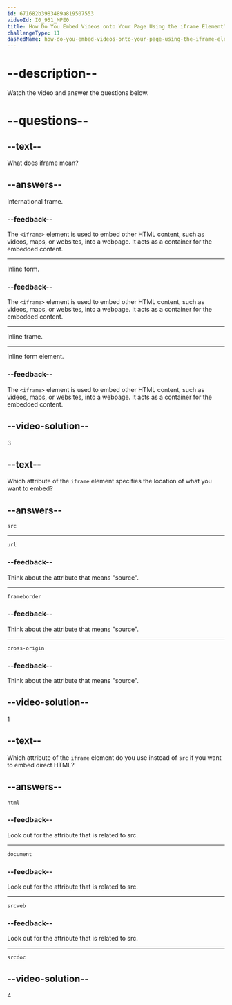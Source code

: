 ```yaml
---
id: 671682b3983489a819507553
videoId: I0_951_MPE0
title: How Do You Embed Videos onto Your Page Using the iframe Element?
challengeType: 11
dashedName: how-do-you-embed-videos-onto-your-page-using-the-iframe-element
---
```


# --description--

Watch the video and answer the questions below.

# --questions--

## --text--

What does iframe mean?

## --answers--

International frame.

### --feedback--

The `<iframe>` element is used to embed other HTML content, such as videos, maps, or websites, into a webpage. It acts as a container for the embedded content.

---

Inline form.

### --feedback--

The `<iframe>` element is used to embed other HTML content, such as videos, maps, or websites, into a webpage. It acts as a container for the embedded content.

---

Inline frame.

---

Inline form element.

### --feedback--

The `<iframe>` element is used to embed other HTML content, such as videos, maps, or websites, into a webpage. It acts as a container for the embedded content.

## --video-solution--

3

## --text--

Which attribute of the `iframe` element specifies the location of what you want to embed?

## --answers--

`src`

---

`url`

### --feedback--

Think about the attribute that means "source".

---

`frameborder`

### --feedback--

Think about the attribute that means "source".

---

`cross-origin`

### --feedback--

Think about the attribute that means "source".

## --video-solution--

1

## --text--

Which attribute of the `iframe` element do you use instead of `src` if you want to embed direct HTML?

## --answers--

`html`

### --feedback--

Look out for the attribute that is related to src.

---

`document`

### --feedback--

Look out for the attribute that is related to src.

---

`srcweb`

### --feedback--

Look out for the attribute that is related to src.

---

`srcdoc`

## --video-solution--

4
